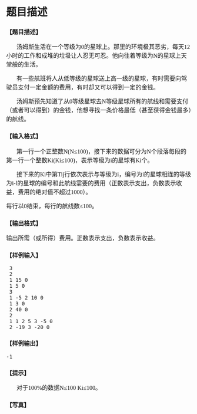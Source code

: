 # 题目描述


<h3>
	<span></span><span style="font-size:16px;font-family:&#39;Microsoft YaHei&#39;;">【题目描述】</span> 
</h3>
<p style="text-indent:21.0000pt;">
	<span style="font-size:16px;font-family:&#39;Microsoft YaHei&#39;;">汤姆斯生活在一个等级为</span><span style="font-size:16px;font-family:&#39;Microsoft YaHei&#39;;">0</span><span style="font-size:16px;font-family:&#39;Microsoft YaHei&#39;;">的星球上。那里的环境极其恶劣，每天</span><span style="font-size:16px;font-family:&#39;Microsoft YaHei&#39;;">12</span><span style="font-size:16px;font-family:&#39;Microsoft YaHei&#39;;">小时的工作和成堆的垃圾让人忍无可忍。他向往着等级为</span><span style="font-size:16px;font-family:&#39;Microsoft YaHei&#39;;">N</span><span style="font-size:16px;font-family:&#39;Microsoft YaHei&#39;;">的星球上天堂般的生活。</span> 
</p>
<p style="text-indent:21.0000pt;">
	<span style="font-size:16px;font-family:&#39;Microsoft YaHei&#39;;">有一些航班将人从低等级的星球送上高一级的星球，有时需要向驾驶员支付一定金额的费用，有时却又可以得到一定的金钱。</span> 
</p>
<p style="text-indent:21.0000pt;">
	<span style="font-size:16px;font-family:&#39;Microsoft YaHei&#39;;">汤姆斯预先知道了从</span><span style="font-size:16px;font-family:&#39;Microsoft YaHei&#39;;">0</span><span style="font-size:16px;font-family:&#39;Microsoft YaHei&#39;;">等级星球去</span><span style="font-size:16px;font-family:&#39;Microsoft YaHei&#39;;">N</span><span style="font-size:16px;font-family:&#39;Microsoft YaHei&#39;;">等级星球所有的航线和需要支付（或者可以得到）的金钱，他想寻找一条价格最低（甚至获得金钱最多）的航线。</span> 
</p>
<h3>
	<span style="font-size:16px;font-family:&#39;Microsoft YaHei&#39;;">【输入格式】</span> 
</h3>
<p>
	<span style="font-family:&#39;Microsoft YaHei&#39;;font-size:14px;"> </span> 
</p>
<p style="text-indent:21.0000pt;">
	<span style="font-size:16px;font-family:&#39;Microsoft YaHei&#39;;">第一行一个正整数</span><span style="font-size:16px;font-family:&#39;Microsoft YaHei&#39;;">N(N</span><span style="font-size:16px;font-family:&#39;Microsoft YaHei&#39;;">≤</span><span style="font-size:16px;font-family:&#39;Microsoft YaHei&#39;;">100)</span><span style="font-size:16px;font-family:&#39;Microsoft YaHei&#39;;">，接下来的数据可分为</span><span style="font-size:16px;font-family:&#39;Microsoft YaHei&#39;;">N</span><span style="font-size:16px;font-family:&#39;Microsoft YaHei&#39;;">个段落每段的第一行一个整数</span><span style="font-size:16px;font-family:&#39;Microsoft YaHei&#39;;">Ki(Ki</span><span style="font-size:16px;font-family:&#39;Microsoft YaHei&#39;;">≤</span><span style="font-size:16px;font-family:&#39;Microsoft YaHei&#39;;">100)</span><span style="font-size:16px;font-family:&#39;Microsoft YaHei&#39;;">，表示等级为</span><span style="font-size:16px;font-family:&#39;Microsoft YaHei&#39;;">i</span><span style="font-size:16px;font-family:&#39;Microsoft YaHei&#39;;">的星球有</span><span style="font-size:16px;font-family:&#39;Microsoft YaHei&#39;;">Ki</span><span style="font-size:16px;font-family:&#39;Microsoft YaHei&#39;;">个。</span> 
</p>
<p style="text-indent:21.0000pt;">
	<span style="font-size:16px;font-family:&#39;Microsoft YaHei&#39;;">接下来的</span><span style="font-size:16px;font-family:&#39;Microsoft YaHei&#39;;">Ki</span><span style="font-size:16px;font-family:&#39;Microsoft YaHei&#39;;">中第</span><span style="font-size:16px;font-family:&#39;Microsoft YaHei&#39;;">Tij</span><span style="font-size:16px;font-family:&#39;Microsoft YaHei&#39;;">行依次表示与等级为</span><span style="font-size:16px;font-family:&#39;Microsoft YaHei&#39;;">i</span><span style="font-size:16px;font-family:&#39;Microsoft YaHei&#39;;">，编号为</span><span style="font-size:16px;font-family:&#39;Microsoft YaHei&#39;;">i</span><span style="font-size:16px;font-family:&#39;Microsoft YaHei&#39;;">的星球相连的等级为</span><span style="font-size:16px;font-family:&#39;Microsoft YaHei&#39;;">i-l</span><span style="font-size:16px;font-family:&#39;Microsoft YaHei&#39;;">的星球的编号和此航线需要的费用（正数表示支出，负数表示收益，费用的绝对值不超过</span><span style="font-size:16px;font-family:&#39;Microsoft YaHei&#39;;">1000</span><span style="font-size:16px;font-family:&#39;Microsoft YaHei&#39;;">）。</span> 
</p>
<p>
	<span style="font-size:16px;font-family:&#39;Microsoft YaHei&#39;;">每行以</span><span style="font-size:16px;font-family:&#39;Microsoft YaHei&#39;;">0</span><span style="font-size:16px;font-family:&#39;Microsoft YaHei&#39;;">结束，每行的航线数≤</span><span style="font-size:16px;font-family:&#39;Microsoft YaHei&#39;;">100</span><span style="font-size:16px;font-family:&#39;Microsoft YaHei&#39;;">。</span> 
</p>
<h3>
	<span style="font-size:16px;font-family:&#39;Microsoft YaHei&#39;;">【输出格式】</span> 
</h3>
<p>
	<span style="font-family:&#39;Microsoft YaHei&#39;;font-size:14px;"> </span> 
</p>
<p>
	<span style="font-size:16px;font-family:&#39;Microsoft YaHei&#39;;">输出所需（或所得）费用。正数表示支出，负数表示收益。</span> 
</p>
<h3>
	<span style="font-size:16px;font-family:&#39;Microsoft YaHei&#39;;">【样例输入】</span> 
</h3>
<pre> 3
 2
 1 15 0
 1 5 0
 3
 1 -5 2 10 0
 1 3 0
 2 40 0
 2
 1 1 2 5 3 -5 0
 2 -19 3 -20 0</pre>
<h3>
	<span style="font-size:16px;font-family:&#39;Microsoft YaHei&#39;;">【样例输出】</span> 
</h3>
<pre>-1</pre>
<h3>
	<span style="font-size:16px;font-family:&#39;Microsoft YaHei&#39;;">【提示】</span> 
</h3>
<p>
	<span style="font-family:&#39;Microsoft YaHei&#39;;font-size:14px;"> </span> 
</p>
<p style="text-indent:21.0000pt;">
	<span style="font-size:16px;font-family:&#39;Microsoft YaHei&#39;;">对于</span><span style="font-size:16px;font-family:&#39;Microsoft YaHei&#39;;">100%</span><span style="font-size:16px;font-family:&#39;Microsoft YaHei&#39;;">的数据</span><span style="font-size:16px;font-family:&#39;Microsoft YaHei&#39;;">N</span><span style="font-size:16px;font-family:&#39;Microsoft YaHei&#39;;">≤</span><span style="font-size:16px;font-family:&#39;Microsoft YaHei&#39;;">100 Ki</span><span style="font-size:16px;font-family:&#39;Microsoft YaHei&#39;;">≤</span><span style="font-size:16px;font-family:&#39;Microsoft YaHei&#39;;">100</span><span style="font-size:16px;font-family:&#39;Microsoft YaHei&#39;;">。<span></span></span> 
</p>
<h3>
	<span style="font-size:16px;font-family:&#39;Microsoft YaHei&#39;;">【写真】</span> 
</h3>
<p>
	<span><span style="font-size:15px;line-height:17px;"><img src="/upload/image/20121010/20121010081258_74493.jpg" alt=""/><span></span><br/>
</span></span> 
</p>
